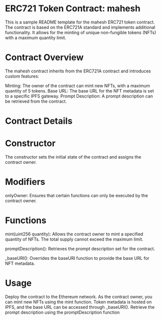 # ERC721 Token Contract: mahesh
This is a sample README template for the mahesh ERC721 token contract. The contract is based on the ERC721A standard and implements additional functionality. It allows for the minting of unique non-fungible tokens (NFTs) with a maximum quantity limit.
# Contract Overview
The mahesh contract inherits from the ERC721A contract and introduces custom features:

Minting: The owner of the contract can mint new NFTs, with a maximum quantity of 5 tokens.
Base URL: The base URL for the NFT metadata is set to a specific IPFS gateway.
Prompt Description: A prompt description can be retrieved from the contract.
# Contract Details
# Constructor
The constructor sets the initial state of the contract and assigns the contract owner.

# Modifiers
onlyOwner: Ensures that certain functions can only be executed by the contract owner.
# Functions
mint(uint256 quantity): Allows the contract owner to mint a specified quantity of NFTs. The total supply cannot exceed the maximum limit.

promptDescription(): Retrieves the prompt description set for the contract.

_baseURI(): Overrides the baseURI function to provide the base URL for NFT metadata.
# Usage
Deploy the contract to the Ethereum network.
As the contract owner, you can mint new NFTs using the mint function.
Token metadata is hosted on IPFS, and the base URL can be accessed through _baseURI().
Retrieve the prompt description using the promptDescription function

